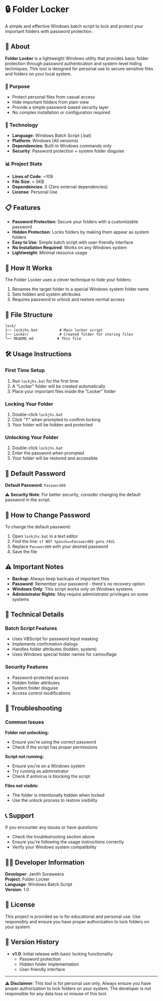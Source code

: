 # 🔒 Folder Locker

A simple and effective Windows batch script to lock and protect your important folders with password protection.

## 📖 About

**Folder Locker** is a lightweight Windows utility that provides basic folder protection through password authentication and system-level hiding techniques. This tool is designed for personal use to secure sensitive files and folders on your local system.

### 🎯 Purpose
- Protect personal files from casual access
- Hide important folders from plain view
- Provide a simple password-based security layer
- No complex installation or configuration required

### 🔧 Technology
- **Language**: Windows Batch Script (.bat)
- **Platform**: Windows (All versions)
- **Dependencies**: Built-in Windows commands only
- **Security**: Password protection + system folder disguise

### 📊 Project Stats
- **Lines of Code**: ~109
- **File Size**: < 5KB
- **Dependencies**: 0 (Zero external dependencies)
- **License**: Personal Use

## 📋 Features

- **Password Protection**: Secure your folders with a customizable password
- **Hidden Protection**: Locks folders by making them appear as system folders
- **Easy to Use**: Simple batch script with user-friendly interface
- **No Installation Required**: Works on any Windows system
- **Lightweight**: Minimal resource usage

## 🚀 How It Works

The Folder Locker uses a clever technique to hide your folders:
1. Renames the target folder to a special Windows system folder name
2. Sets hidden and system attributes
3. Requires password to unlock and restore normal access

## 📁 File Structure

```
lock/
├── lockjhs.bat          # Main locker script
├── Locker/              # Created folder for storing files
└── README.md           # This file
```

## 🛠️ Usage Instructions

### First Time Setup
1. Run `lockjhs.bat` for the first time
2. A "Locker" folder will be created automatically
3. Place your important files inside the "Locker" folder

### Locking Your Folder
1. Double-click `lockjhs.bat`
2. Click "Y" when prompted to confirm locking
3. Your folder will be hidden and protected

### Unlocking Your Folder
1. Double-click `lockjhs.bat`
2. Enter the password when prompted
3. Your folder will be restored and accessible

## 🔐 Default Password

**Default Password**: `Password89`

⚠️ **Security Note**: For better security, consider changing the default password in the script.

## 📝 How to Change Password

To change the default password:
1. Open `lockjhs.bat` in a text editor
2. Find the line: `if NOT %pass%==Password89 goto FAIL`
3. Replace `Password89` with your desired password
4. Save the file

## ⚠️ Important Notes

- **Backup**: Always keep backups of important files
- **Password**: Remember your password - there's no recovery option
- **Windows Only**: This script works only on Windows systems
- **Administrator Rights**: May require administrator privileges on some systems

## 🔧 Technical Details

### Batch Script Features
- Uses VBScript for password input masking
- Implements confirmation dialogs
- Handles folder attributes (hidden, system)
- Uses Windows special folder names for camouflage

### Security Features
- Password-protected access
- Hidden folder attributes
- System folder disguise
- Access control modifications

## 🐛 Troubleshooting

### Common Issues

**Folder not unlocking:**
- Ensure you're using the correct password
- Check if the script has proper permissions

**Script not running:**
- Ensure you're on a Windows system
- Try running as administrator
- Check if antivirus is blocking the script

**Files not visible:**
- The folder is intentionally hidden when locked
- Use the unlock process to restore visibility

## 📞 Support

If you encounter any issues or have questions:
- Check the troubleshooting section above
- Ensure you're following the usage instructions correctly
- Verify your Windows system compatibility

## 👨‍💻 Developer Information

**Developer**: Janith Suraweera  
**Project**: Folder Locker  
**Language**: Windows Batch Script  
**Version**: 1.0

## 📄 License

This project is provided as-is for educational and personal use. Use responsibly and ensure you have proper authorization to lock folders on your system.

## 🔄 Version History

- **v1.0**: Initial release with basic locking functionality
  - Password protection
  - Hidden folder implementation
  - User-friendly interface

---

**⚠️ Disclaimer**: This tool is for personal use only. Always ensure you have proper authorization to lock folders on your system. The developer is not responsible for any data loss or misuse of this tool. 